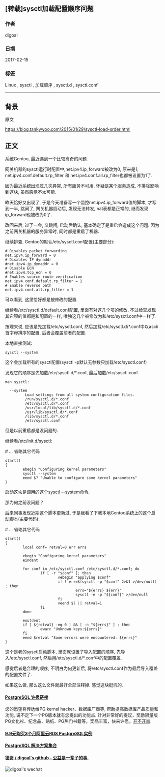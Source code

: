 ## [转载]sysctl加载配置顺序问题  
               
### 作者               
digoal                
                  
### 日期                
2017-02-15                                          
                
### 标签                                                                                                                                
Linux , sysctl , 加载顺序 , sysctl.d , sysctl.conf    
              
----                
              
## 背景      
原文  
  
https://blog.tankywoo.com/2015/01/29/sysctl-load-order.html  
  
## 正文  
系统Gentoo, 最近遇到一个比较离奇的问题.  
  
网关机器的sysctl运行时配置中,net.ipv4.ip_forward被改为0, 原来是1; net.ipv4.conf.default.rp_filter 和 net.ipv4.conf.all.rp_filter也都被设置为1了.  
  
因为最近系统出现过几次异常, 所有服务不可用, 怀疑是某个服务造成, 不排除影响到这块, 虽然感觉不太可能.  
  
昨天恰好又出现了, 于是今天准备写一个监控net.ipv4.ip_forward值的脚本, 才写到一半, 跳闸了, 网关机器启动后, 发现无法转发, nat表都是正常的, 继而发现ip_forward也被改为0了.  
  
改回来后, 过了一会, 又跳闸, 启动后确认, 基本确定了是重启会造成这个问题. 因为之前网关机器的服务异常时, 同时都是重启了机器.  
  
继续排查, Gentoo的默认/etc/sysctl.conf配置(主要部分):  
  
```  
# Disables packet forwarding  
net.ipv4.ip_forward = 0  
# Disables IP dynaddr  
#net.ipv4.ip_dynaddr = 0  
# Disable ECN  
#net.ipv4.tcp_ecn = 0  
# Enables source route verification  
net.ipv4.conf.default.rp_filter = 1  
# Enable reverse path  
net.ipv4.conf.all.rp_filter = 1  
```  
  
可以看到, 这里恰好都是被修改的配置.  
  
继续看/etc/sysctl.d/default.conf配置, 里面有对这几个项的修改. 不过检查发现其它项的值都是和配置的一样, 唯独这几个被修改为和/etc/sysctl.conf中一样了.  
  
按理来说, 应该是先加载/etc/sysctl.conf, 然后加载/etc/sysctl.d/*.conf中以ascii首字母排序的配置, 后者会覆盖前者的配置.  
  
本地直接测试:  
  
```  
sysctl --system  
```  
  
这个会加载所有的sysctl配置(sysctl -p默认无参数只加载/etc/sysctl.conf)  
  
发现它的顺序是先加载/etc/sysctl.d/*.conf, 最后加载/etc/sysctl.conf.  
  
```  
man sysctl:  
  
  --system  
         Load settings from all system configuration files.  
         /run/sysctl.d/*.conf  
         /etc/sysctl.d/*.conf  
         /usr/local/lib/sysctl.d/*.conf  
         /usr/lib/sysctl.d/*.conf  
         /lib/sysctl.d/*.conf  
         /etc/sysctl.conf  
```  
  
但是以前重启都是没问题的.  
  
继续看/etc/init.d/sysctl:  
  
\# ... 省略其它代码  
  
```  
start()  
{  
        ebegin "Configuring kernel parameters"  
        sysctl --system  
        eend $? "Unable to configure some kernel parameters"  
}  
```  
  
启动这块是调用的这个sysctl --system命令.  
  
那为何之前没问题？  
  
后来同事发现近期这个脚本更新过, 于是我看了下我本地Gentoo系统上的这个启动脚本(主要代码):  
  
\# ... 省略其它代码  
  
```  
start()  
{  
        local conf= retval=0 err errs  
  
        ebegin "Configuring kernel parameters"  
        eindent  
  
        for conf in /etc/sysctl.conf /etc/sysctl.d/*.conf; do  
                if [ -r "$conf" ]; then  
                        vebegin "applying $conf"  
                        if ! err=$(sysctl -p "$conf" 2>&1 >/dev/null) ; then  
                                errs="${errs} ${err}"  
                                sysctl -e -p "${conf}" >/dev/null  
                        fi  
                        veend $? || retval=1  
                fi  
        done  
  
        eoutdent  
        if [ ${retval} -eq 0 ] && [ -n "${errs}" ] ; then  
                ewarn "Unknown keys:${errs}"  
        fi  
        eend $retval "Some errors were encountered: ${errs}"  
}  
```  
  
这个是老的sysctl启动脚本, 里面就设置了导入配置的顺序, 先导入/etc/sysctl.conf, 然后用/etc/sysctl.d/*.conf中的配置覆盖.  
  
感觉后者是合理的顺序, 不明白为何更新后, 将/etc/sysctl.conf作为最后导入覆盖的配置文件了.  
  
如果这么做, 那么这么文件就最好全部注释掉. 感觉这块挺坑的.  
                                         
                                                                            
                                 
  
  
  
  
  
  
  
  
  
  
  
  
  
  
  
  
  
  
  
  
  
  
  
  
  
  
  
  
  
  
  
  
  
  
  
  
  
  
  
  
  
  
  
  
  
  
  
  
  
  
  
  
  
  
  
  
  
  
  
  
  
  
  
  
  
  
  
  
  
  
  
  
  
#### [PostgreSQL 许愿链接](https://github.com/digoal/blog/issues/76 "269ac3d1c492e938c0191101c7238216")
您的愿望将传达给PG kernel hacker、数据库厂商等, 帮助提高数据库产品质量和功能, 说不定下一个PG版本就有您提出的功能点. 针对非常好的提议，奖励限量版PG文化衫、纪念品、贴纸、PG热门书籍等，奖品丰富，快来许愿。[开不开森](https://github.com/digoal/blog/issues/76 "269ac3d1c492e938c0191101c7238216").  
  
  
#### [9.9元购买3个月阿里云RDS PostgreSQL实例](https://www.aliyun.com/database/postgresqlactivity "57258f76c37864c6e6d23383d05714ea")
  
  
#### [PostgreSQL 解决方案集合](https://yq.aliyun.com/topic/118 "40cff096e9ed7122c512b35d8561d9c8")
  
  
#### [德哥 / digoal's github - 公益是一辈子的事.](https://github.com/digoal/blog/blob/master/README.md "22709685feb7cab07d30f30387f0a9ae")
  
  
![digoal's wechat](../pic/digoal_weixin.jpg "f7ad92eeba24523fd47a6e1a0e691b59")
  
